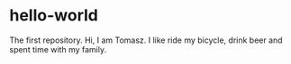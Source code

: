 # hello-world
The first repository.
Hi, I am Tomasz. I like ride my bicycle, drink beer and spent time with my family.
